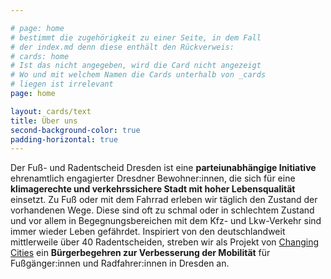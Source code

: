 ```yaml
---

# page: home
# bestimmt die zugehörigkeit zu einer Seite, in dem Fall
# der index.md denn diese enthält den Rückverweis:
# cards: home
# Ist das nicht angegeben, wird die Card nicht angezeigt
# Wo und mit welchem Namen die Cards unterhalb von _cards
# liegen ist irrelevant
page: home

layout: cards/text
title: Über uns
second-background-color: true
padding-horizontal: true
---
```


Der Fuß- und Radentscheid Dresden ist eine **parteiunabhängige Initiative** ehrenamtlich engagierter Dresdner Bewohner:innen, die sich für eine **klimagerechte und verkehrssichere Stadt mit hoher Lebensqualität** einsetzt. Zu Fuß oder mit dem Fahrrad erleben wir täglich den Zustand der vorhandenen Wege. Diese sind oft zu schmal oder in schlechtem Zustand und vor allem in Begegnungsbereichen mit dem Kfz- und Lkw-Verkehr sind immer wieder Leben gefährdet. Inspiriert von den deutschlandweit mittlerweile über 40 Radentscheiden, streben wir als Projekt von [Changing Cities](https://changing-cities.org/radentscheide/) ein **Bürgerbegehren zur Verbesserung der Mobilität** für Fußgänger:innen und Radfahrer:innen in Dresden an.
